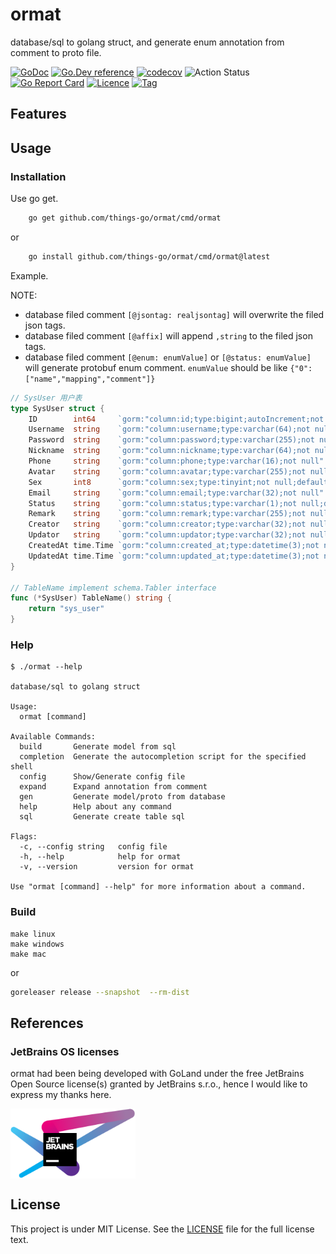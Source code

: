 # ormat

database/sql to golang struct, and generate enum annotation from comment to proto file.

[![GoDoc](https://godoc.org/github.com/things-go/ormat?status.svg)](https://godoc.org/github.com/things-go/ormat)
[![Go.Dev reference](https://img.shields.io/badge/go.dev-reference-blue?logo=go&logoColor=white)](https://pkg.go.dev/github.com/things-go/ormat?tab=doc)
[![codecov](https://codecov.io/gh/things-go/ormat/branch/main/graph/badge.svg)](https://codecov.io/gh/things-go/ormat)
![Action Status](https://github.com/things-go/ormat/workflows/Go/badge.svg)
[![Go Report Card](https://goreportcard.com/badge/github.com/things-go/ormat)](https://goreportcard.com/report/github.com/things-go/ormat)
[![Licence](https://img.shields.io/github/license/things-go/ormat)](https://raw.githubusercontent.com/things-go/ormat/main/LICENSE)
[![Tag](https://img.shields.io/github/v/tag/things-go/ormat)](https://github.com/things-go/ormat/tags)

## Features

## Usage

### Installation

Use go get.

```bash
    go get github.com/things-go/ormat/cmd/ormat
```

or

```bash
    go install github.com/things-go/ormat/cmd/ormat@latest
```

Example.

NOTE:

- database filed comment `[@jsontag: realjsontag]` will overwrite the filed json tags.
- database filed comment `[@affix]` will append `,string` to the filed json tags.
- database filed comment `[@enum: enumValue]` or `[@status: enumValue]` will generate protobuf enum comment. `enumValue` should be like `{"0":["name","mapping","comment"]}`

```go
// SysUser 用户表
type SysUser struct {
	ID        int64     `gorm:"column:id;type:bigint;autoIncrement;not null;primaryKey,priority:1" json:"id,omitempty"`
	Username  string    `gorm:"column:username;type:varchar(64);not null;primaryKey,priority:2;uniqueIndex:uk_username" json:"username,omitempty"`
	Password  string    `gorm:"column:password;type:varchar(255);not null" json:"password,omitempty"`
	Nickname  string    `gorm:"column:nickname;type:varchar(64);not null" json:"nickname,omitempty"`
	Phone     string    `gorm:"column:phone;type:varchar(16);not null" json:"phone,omitempty"`
	Avatar    string    `gorm:"column:avatar;type:varchar(255);not null" json:"avatar,omitempty"`
	Sex       int8      `gorm:"column:sex;type:tinyint;not null;default:3" json:"sex,omitempty"`
	Email     string    `gorm:"column:email;type:varchar(32);not null" json:"email,omitempty"`
	Status    string    `gorm:"column:status;type:varchar(1);not null;default:1" json:"status,omitempty"`
	Remark    string    `gorm:"column:remark;type:varchar(255);not null" json:"remark,omitempty"`
	Creator   string    `gorm:"column:creator;type:varchar(32);not null" json:"creator,omitempty"`
	Updator   string    `gorm:"column:updator;type:varchar(32);not null" json:"updator,omitempty"`
	CreatedAt time.Time `gorm:"column:created_at;type:datetime(3);not null" json:"created_at,omitempty"`
	UpdatedAt time.Time `gorm:"column:updated_at;type:datetime(3);not null" json:"updated_at,omitempty"`
}

// TableName implement schema.Tabler interface
func (*SysUser) TableName() string {
	return "sys_user"
}
```

### Help

```shell
$ ./ormat --help

database/sql to golang struct

Usage:
  ormat [command]

Available Commands:
  build       Generate model from sql
  completion  Generate the autocompletion script for the specified shell
  config      Show/Generate config file
  expand      Expand annotation from comment
  gen         Generate model/proto from database
  help        Help about any command
  sql         Generate create table sql

Flags:
  -c, --config string   config file
  -h, --help            help for ormat
  -v, --version         version for ormat

Use "ormat [command] --help" for more information about a command.
```

### Build

```shell
make linux
make windows
make mac
```

or

```bash
goreleaser release --snapshot  --rm-dist
```

## References

### JetBrains OS licenses

ormat had been being developed with GoLand under the free JetBrains Open Source license(s) granted by JetBrains s.r.o., hence I would like to express my thanks here.

<a href="https://www.jetbrains.com/?from=things-go/go-modbus" target="_blank"><img src="https://github.com/thinkgos/thinkgos/blob/master/asserts/jetbrains-variant-4.svg" width="200" align="middle"/></a>

## License

This project is under MIT License. See the [LICENSE](LICENSE) file for the full license text.
